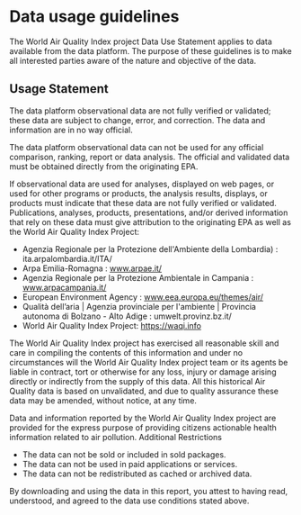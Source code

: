 # Data usage guidelines

The World Air Quality Index project Data Use Statement applies to data available from the data platform. The purpose of these guidelines is to make all interested parties aware of the nature and objective of the data.

## Usage Statement
The data platform observational data are not fully verified or validated; these data are subject to change, error, and correction. The data and information are in no way official.

The data platform observational data can not be used for any official comparison, ranking, report or data analysis. The official and validated data must be obtained directly from the originating EPA.

If observational data are used for analyses, displayed on web pages, or used for other programs or products, the analysis results, displays, or products must indicate that these data are not fully verified or validated.
Publications, analyses, products, presentations, and/or derived information that rely on these data must give attribution to the originating EPA as well as the World Air Quality Index Project:

-    Agenzia Regionale per la Protezione dell'Ambiente della Lombardia) : ita.arpalombardia.it/ITA/
-    Arpa Emilia-Romagna : www.arpae.it/
-    Agenzia Regionale per la Protezione Ambientale in Campania : www.arpacampania.it/
-    European Environment Agency : www.eea.europa.eu/themes/air/
-    Qualità dell’aria | Agenzia provinciale per l'ambiente | Provincia autonoma di Bolzano - Alto Adige : umwelt.provinz.bz.it/
-    World Air Quality Index Project: https://waqi.info

The World Air Quality Index project has exercised all reasonable skill and care in compiling the contents of this information and under no circumstances will the World Air Quality Index project team or its agents be liable in contract, tort or otherwise for any loss, injury or damage arising directly or indirectly from the supply of this data. All this historical Air Quality data is based on unvalidated, and due to quality assurance these data may be amended, without notice, at any time.

Data and information reported by the World Air Quality Index project are provided for the express purpose of providing citizens actionable health information related to air pollution.
Additional Restrictions
- The data can not be sold or included in sold packages.
- The data can not be used in paid applications or services.
- The data can not be redistributed as cached or archived data.

By downloading and using the data in this report, you attest to having read, understood, and agreed to the data use conditions stated above.
